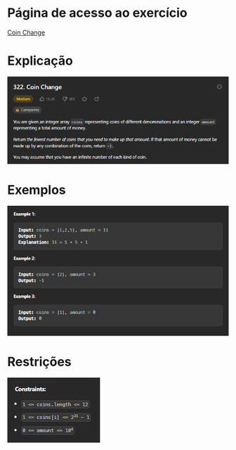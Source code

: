 # Página de acesso ao exercício
[Coin Change](https://leetcode.com/problems/coin-change/description/)<br>
# Explicação
![Explicação](../assets/CoinChange_Enunciado.png)
# Exemplos
![Exemplos](../assets/CoinChange_Exemplos.png)
# Restrições
![Restrições](../assets/CoinChange_Restricoes.png)
